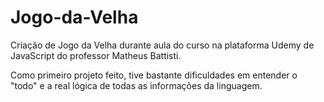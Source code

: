 # Jogo-da-Velha
Criação de Jogo da Velha durante aula do curso na plataforma Udemy de JavaScript do professor Matheus Battisti.

Como primeiro projeto feito, tive bastante dificuldades em entender o "todo" e a real lógica de todas as informações da linguagem.
